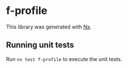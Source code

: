 # f-profile

This library was generated with [Nx](https://nx.dev).

## Running unit tests

Run `nx test f-profile` to execute the unit tests.

